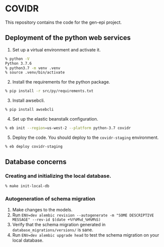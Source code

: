 # COVIDR

This repository contains the code for the gen-epi project.

## Deployment of the python web services

1. Set up a virtual environment and activate it.
```bash
% python -V
Python 3.7.6
% python3.7 -m venv .venv
% source .venv/bin/activate
```
2. Install the requirements for the python package.
```bash
% pip install -r src/py/requirements.txt
```
3. Install awsebcli.
```bash
% pip install awsebcli
```
4. Set up the elastic beanstalk configuration.
```bash
% eb init --region=us-west-2 --platform python-3.7 covidr
```
5. Deploy the code.  You should deploy to the `covidr-staging` environment.
```bash
% eb deploy covidr-staging
```

## Database concerns

### Creating and initializing the local database.
```bash
% make init-local-db
```

### Autogeneration of schema migration

1. Make changes to the models.
2. Run `ENV=dev alembic revision --autogenerate -m "SOME DESCRIPTIVE MESSAGE" --rev-id $(date +%Y%M%d_%H%M%S)`
3. Verify that the schema migration generated in `database_migrations/versions/` is sane.
4. Run `ENV=dev alembic upgrade head` to test the schema migration on your local database.
